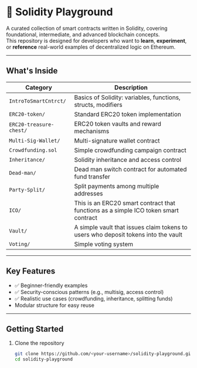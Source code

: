 # 🧠 Solidity Playground

A curated collection of smart contracts written in Solidity, covering foundational, intermediate, and advanced blockchain concepts.  
This repository is designed for developers who want to **learn**, **experiment**, or **reference** real-world examples of decentralized logic on Ethereum.

---

## What's Inside

| Category | Description |
|-----------|-------------|
| `IntroToSmartCntrct/` | Basics of Solidity: variables, functions, structs, modifiers |
| `ERC20-token/` | Standard ERC20 token implementation |
| `ERC20-treasure-chest/` | ERC20 token vaults and reward mechanisms |
| `Multi-Sig-Wallet/` | Multi-signature wallet contract |
| `Crowdfunding.sol` | Simple crowdfunding campaign contract |
| `Inheritance/` | Solidity inheritance and access control |
| `Dead-man/` | Dead man switch contract for automated fund transfer |
| `Party-Split/` | Split payments among multiple addresses |
| `ICO/` | This is an ERC20 smart contract that functions as a simple ICO token smart contract |
| `Vault/` | A simple vault that issues claim tokens to users who deposit tokens into the vault |
| `Voting/` | Simple voting system |

---

## Key Features
- ✅ Beginner-friendly examples
- ✅ Security-conscious patterns (e.g., multisig, access control)
- ✅ Realistic use cases (crowdfunding, inheritance, splitting funds)
- Modular structure for easy reuse

---

## Getting Started

1. Clone the repository  
   ```bash
   git clone https://github.com/<your-username>/solidity-playground.git
   cd solidity-playground
